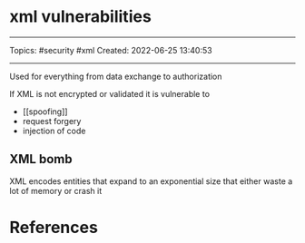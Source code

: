 # xml vulnerabilities
---
Topics: #security #xml
Created: 2022-06-25 13:40:53

---

Used for everything from data exchange to authorization

If XML is not encrypted or validated it is vulnerable to
- [[spoofing]]
- request forgery
- injection of code

## XML bomb

XML encodes entities that expand to an exponential size that either waste a lot of memory or crash it

# References
